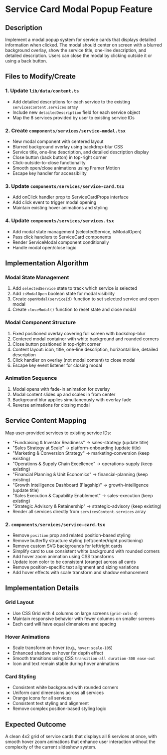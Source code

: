 # Service Card Modal Popup Feature

## Description
Implement a modal popup system for service cards that displays detailed information when clicked. The modal should center on screen with a blurred background overlay, show the service title, one-line description, and detailed description. Users can close the modal by clicking outside it or using a back button.

## Files to Modify/Create

### 1. Update `lib/data/content.ts`
- Add detailed descriptions for each service to the existing `servicesContent.services` array
- Include new `detailedDescription` field for each service object
- Map the 8 services provided by user to existing service IDs

### 2. Create `components/services/service-modal.tsx`
- New modal component with centered layout
- Blurred background overlay using backdrop-blur CSS
- Service title, one-line description, and detailed description display
- Close button (back button) in top-right corner
- Click-outside-to-close functionality
- Smooth open/close animations using Framer Motion
- Escape key handler for accessibility

### 3. Update `components/services/service-card.tsx`
- Add onClick handler prop to ServiceCardProps interface
- Add click event to trigger modal opening
- Maintain existing hover animations and styling

### 4. Update `components/services/services.tsx`
- Add modal state management (selectedService, isModalOpen)
- Pass click handlers to ServiceCard components
- Render ServiceModal component conditionally
- Handle modal open/close logic

## Implementation Algorithm

### Modal State Management
1. Add `selectedService` state to track which service is selected
2. Add `isModalOpen` boolean state for modal visibility
3. Create `openModal(serviceId)` function to set selected service and open modal
4. Create `closeModal()` function to reset state and close modal

### Modal Component Structure
1. Fixed positioned overlay covering full screen with backdrop-blur
2. Centered modal container with white background and rounded corners
3. Close button positioned in top-right corner
4. Content layout: icon, title, one-line description, horizontal line, detailed description
5. Click handler on overlay (not modal content) to close modal
6. Escape key event listener for closing modal

### Animation Sequence
1. Modal opens with fade-in animation for overlay
2. Modal content slides up and scales in from center
3. Background blur applies simultaneously with overlay fade
4. Reverse animations for closing modal

## Service Content Mapping
Map user-provided services to existing service IDs:
- "Fundraising & Investor Readiness" → sales-strategy (update title)
- "Sales Strategy at Scale" → platform-onboarding (update title) 
- "Marketing & Conversion Strategy" → marketing-conversion (keep existing)
- "Operations & Supply Chain Excellence" → operations-supply (keep existing)
- "Financial Planning & Unit Economics" → financial-planning (keep existing)
- "Growth Intelligence Dashboard (Flagship)" → growth-intelligence (update title)
- "Sales Execution & Capability Enablement" → sales-execution (keep existing)
- "Strategic Advisory & Retainership" → strategic-advisory (keep existing)
- Render all services directly from `servicesContent.services` array

### 2. `components/services/service-card.tsx`
- Remove `position` prop and related position-based styling
- Remove butterfly structure styling (left/center/right positioning)
- Remove custom SVG backgrounds for left/right cards
- Simplify card to use consistent white background with rounded corners
- Add hover zoom animation using CSS transforms
- Update icon color to be consistent (orange) across all cards
- Remove position-specific text alignment and sizing variations
- Add hover effects with scale transform and shadow enhancement

## Implementation Details

### Grid Layout
- Use CSS Grid with 4 columns on large screens (`grid-cols-4`)
- Maintain responsive behavior with fewer columns on smaller screens
- Each card will have equal dimensions and spacing

### Hover Animations
- Scale transform on hover (e.g., `hover:scale-105`)
- Enhanced shadow on hover for depth effect
- Smooth transitions using CSS `transition-all duration-300 ease-out`
- Icon and text remain stable during hover animations

### Card Styling
- Consistent white background with rounded corners
- Uniform card dimensions across all services
- Orange icons for all services
- Consistent text styling and alignment
- Remove complex position-based styling logic

## Expected Outcome
A clean 4x2 grid of service cards that displays all 8 services at once, with smooth hover zoom animations that enhance user interaction without the complexity of the current slideshow system.
